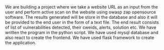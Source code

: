 We are building a project where we take a website URL as an input from the user and perform active scan on the website using owasp zap opensource software. 
The results generated will be store in the database and also it will be provided to the end user in the form of a text file.
The end result consists of list of vulnerabilities detected, their cweids, alerts, solution etc.
We have written the program in the python script.
We have used mysql database and also react to create the frontend.
We have used flask framework to create the application.

